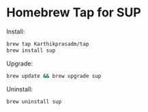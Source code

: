 # Homebrew Tap for SUP

Install:
```bash
brew tap Karthikprasadm/tap
brew install sup
```

Upgrade:
```bash
brew update && brew upgrade sup
```

Uninstall:
```bash
brew uninstall sup
```


